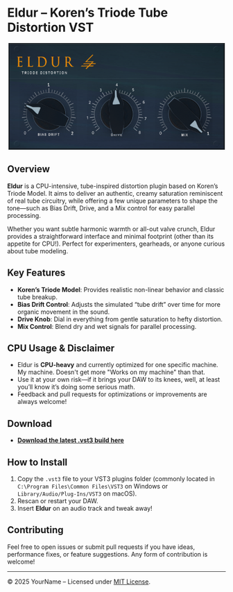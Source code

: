 # Eldur – Koren’s Triode Tube Distortion VST

<p align="center">
  <img src="Screenshot.png" alt="Eldur Screenshot" width="500">
</p>

## Overview
**Eldur** is a CPU-intensive, tube-inspired distortion plugin based on Koren’s Triode Model. It aims to deliver an authentic, creamy saturation reminiscent of real tube circuitry, while offering a few unique parameters to shape the tone—such as Bias Drift, Drive, and a Mix control for easy parallel processing.

Whether you want subtle harmonic warmth or all-out valve crunch, Eldur provides a straightforward interface and minimal footprint (other than its appetite for CPU!). Perfect for experimenters, gearheads, or anyone curious about tube modeling.

## Key Features
- **Koren’s Triode Model**: Provides realistic non-linear behavior and classic tube breakup.  
- **Bias Drift Control**: Adjusts the simulated “tube drift” over time for more organic movement in the sound.  
- **Drive Knob**: Dial in everything from gentle saturation to hefty distortion.  
- **Mix Control**: Blend dry and wet signals for parallel processing.  

## CPU Usage & Disclaimer
- Eldur is **CPU-heavy** and currently optimized for one specific machine. My machine. Doesn't get more "Works on my machine" than that.
- Use it at your own risk—if it brings your DAW to its knees, well, at least you’ll know it’s doing some serious math.  
- Feedback and pull requests for optimizations or improvements are always welcome!

## Download
- **[Download the latest .vst3 build here](Eldur.vst3)**  

## How to Install
1. Copy the `.vst3` file to your VST3 plugins folder (commonly located in `C:\Program Files\Common Files\VST3` on Windows or `Library/Audio/Plug-Ins/VST3` on macOS).
2. Rescan or restart your DAW.
3. Insert **Eldur** on an audio track and tweak away!

## Contributing
Feel free to open issues or submit pull requests if you have ideas, performance fixes, or feature suggestions. Any form of contribution is welcome!

---
© 2025 YourName – Licensed under [MIT License](LICENSE).

